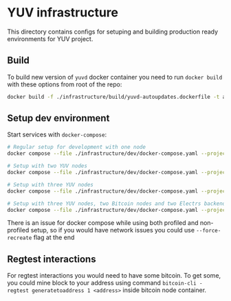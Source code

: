 # YUV infrastructure

This directory contains configs for setuping and building production ready
environments for YUV project.

## Build

To build new version of `yuvd` docker container you need to run `docker build`
with these options from root of the repo:

```sh
docker build -f ./infrastructure/build/yuvd-autoupdates.dockerfile -t akitamiabtc/yuvd .
```

## Setup dev environment

Start services with `docker-compose`:

```sh
# Regular setup for development with one node
docker compose --file ./infrastructure/dev/docker-compose.yaml --project-directory . up

# Setup with two YUV nodes
docker compose --file ./infrastructure/dev/docker-compose.yaml --project-directory . --profile two_nodes_setup up

# Setup with three YUV nodes
docker compose --file ./infrastructure/dev/docker-compose.yaml --project-directory . --profile three_nodes_setup up

# Setup with three YUV nodes, two Bitcoin nodes and two Electrs backends
docker compose --file ./infrastructure/dev/docker-compose.yaml --project-directory . --profile end_to_end up
```

There is an issue for docker compose while using both profiled and non-profiled setup, so if you would have network issues you could use `--force-recreate` flag at the end

## Regtest interactions

For regtest interactions you would need to have some bitcoin. To get some, you could mine block to your address using command 
`bitcoin-cli -regtest generatetoaddress 1 <address>` inside bitcoin node container.
